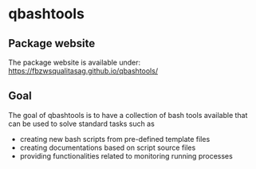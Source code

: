
<!-- README.md is generated from README.Rmd. Please edit that file -->

# qbashtools

<!-- badges: start -->
<!-- badges: end -->

## Package website

The package website is available under:
<https://fbzwsqualitasag.github.io/qbashtools/>

## Goal

The goal of qbashtools is to have a collection of bash tools available
that can be used to solve standard tasks such as

-   creating new bash scripts from pre-defined template files
-   creating documentations based on script source files
-   providing functionalities related to monitoring running processes
